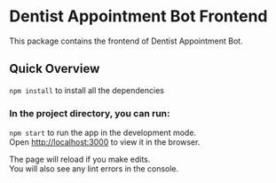 # Dentist Appointment Bot Frontend
This package contains the frontend of Dentist Appointment Bot.

## Quick Overview
`npm install` to install all the dependencies

### In the project directory, you can run:
`npm start` to run the app in the development mode.<br>
Open [http://localhost:3000](http://localhost:3000) to view it in the browser.

The page will reload if you make edits.<br>
You will also see any lint errors in the console.
